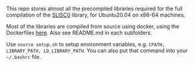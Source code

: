 This repo stores almost all the precompiled libraries required for the full compilation of the [SLISC0](https://github.com/MacroUniverse/SLISC0) library, for Ubuntu20.04 on x86-64 machines.

Most of the libraries are compiled from source using docker, using the Dockerfiles [here](https://github.com/MacroUniverse/SLISC0/tree/master/docker). Also see README.md in each subfolders.

Use `source setup.sh` to setup environment variables, e.g. `CPATH, LIBRARY_PATH, LD_LIBRARY_PATH`. You can also put that command into your `~/.bashrc` file.
